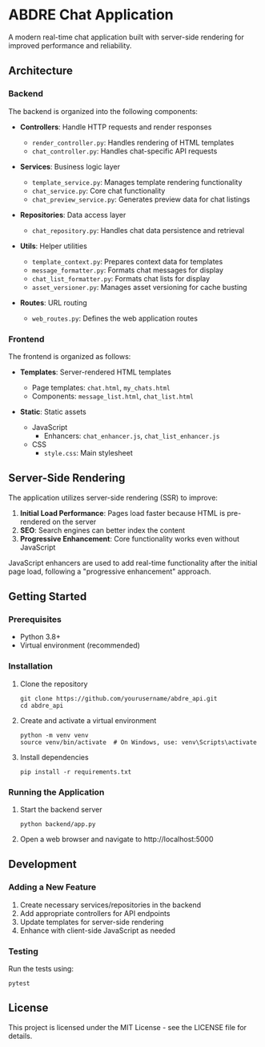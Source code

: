 # ABDRE Chat Application

A modern real-time chat application built with server-side rendering for improved performance and reliability.

## Architecture

### Backend

The backend is organized into the following components:

- **Controllers**: Handle HTTP requests and render responses
  - `render_controller.py`: Handles rendering of HTML templates
  - `chat_controller.py`: Handles chat-specific API requests

- **Services**: Business logic layer
  - `template_service.py`: Manages template rendering functionality
  - `chat_service.py`: Core chat functionality
  - `chat_preview_service.py`: Generates preview data for chat listings

- **Repositories**: Data access layer
  - `chat_repository.py`: Handles chat data persistence and retrieval

- **Utils**: Helper utilities
  - `template_context.py`: Prepares context data for templates
  - `message_formatter.py`: Formats chat messages for display
  - `chat_list_formatter.py`: Formats chat lists for display
  - `asset_versioner.py`: Manages asset versioning for cache busting

- **Routes**: URL routing
  - `web_routes.py`: Defines the web application routes

### Frontend

The frontend is organized as follows:

- **Templates**: Server-rendered HTML templates
  - Page templates: `chat.html`, `my_chats.html`
  - Components: `message_list.html`, `chat_list.html`

- **Static**: Static assets
  - JavaScript
    - Enhancers: `chat_enhancer.js`, `chat_list_enhancer.js`
  - CSS
    - `style.css`: Main stylesheet

## Server-Side Rendering

The application utilizes server-side rendering (SSR) to improve:

1. **Initial Load Performance**: Pages load faster because HTML is pre-rendered on the server
2. **SEO**: Search engines can better index the content
3. **Progressive Enhancement**: Core functionality works even without JavaScript

JavaScript enhancers are used to add real-time functionality after the initial page load, following a "progressive enhancement" approach.

## Getting Started

### Prerequisites

- Python 3.8+
- Virtual environment (recommended)

### Installation

1. Clone the repository
   ```
   git clone https://github.com/yourusername/abdre_api.git
   cd abdre_api
   ```

2. Create and activate a virtual environment
   ```
   python -m venv venv
   source venv/bin/activate  # On Windows, use: venv\Scripts\activate
   ```

3. Install dependencies
   ```
   pip install -r requirements.txt
   ```

### Running the Application

1. Start the backend server
   ```
   python backend/app.py
   ```

2. Open a web browser and navigate to http://localhost:5000

## Development

### Adding a New Feature

1. Create necessary services/repositories in the backend
2. Add appropriate controllers for API endpoints
3. Update templates for server-side rendering
4. Enhance with client-side JavaScript as needed

### Testing

Run the tests using:
```
pytest
```

## License

This project is licensed under the MIT License - see the LICENSE file for details.
